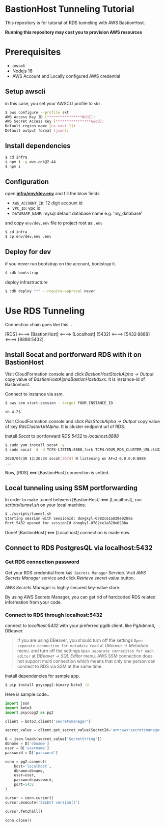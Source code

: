 # BastionHost Tunneling Tutorial

This repository is for tutorial of RDS tunneling with AWS BastionHost.

**Running this repository may cost you to provision AWS resources**

# Prerequisites

- awscli
- Nodejs 16
- AWS Account and Locally configured AWS credential

## Setup awscli

in this case, you set your AWSCLI profile to `skt`.

```bash
$ aws configure --profile skt
AWS Access Key ID [****************NCHZ]:
AWS Secret Access Key [****************AwoB]:
Default region name [us-east-1]:
Default output format [json]:
```

## Install dependencies

```bash
$ cd infra
$ npm i -g aws-cdk@2.44
$ npm i
```

## Configuration

open [**infra/env/dev.env**](/infra/env/dev.env) and fill the blow fields

- `AWS_ACCOUNT_ID`: 12 digit account id
- `VPC_ID`: vpc id
- `DATABASE_NAME`: mysql default database name e.g. 'my_database'

and copy `env/dev.env` file to project root as `.env`

```bash
$ cd infra
$ cp env/dev.env .env
```

## Deploy for dev

if you never run bootstrap on the account, bootstrap it.

```bash
$ cdk bootstrap
```

deploy infrastructure

```bash
$ cdk deploy "*" --require-approval never
```

# Use RDS Tunneling

Connection chain goes like this...

[RDS] <====> [BastionHost] <====> [Localhost]
[5432] <====> [5432:8888] <====> [8888:5432]

## Install Socat and portforward RDS with it on BastionHost

Visit CloudFormation console and click _BastionHostStackAlpha -> Output_
copy value of _BastionHostAlphaBastionHostIdxxx_.
It is instance-id of Bastionhost.

Connect to instance via ssm.

```bash
$ aws ssm start-session --target YOUR_INSTANCE_ID

sh-4.2$
```

Visit CloudFormation console and click _RdsStackAlpha -> Output_
copy value of key _RdsClusterUrlAlpha_. It is cluster endpoint url of RDS.

Install _Socat_ to portforward _RDS:5432_ to _localhost:8888_

```bash
$ sudo yum install socat -y
$ sudo socat -d -d TCP4-LISTEN:8888,fork TCP4:YOUR_RDS_CLUSTER_URL:5432

2020/04/30 13:26:34 socat[3074] N listening on AF=2 0.0.0.0:8888
...
```

Now, [RDS] <==> [BastionHost] connection is setted.

## Local tunneling using SSM portforwarding

In order to make tunnel between [BastionHost] <==> [Localhost], run _scripts/tunnel.sh_ on your local machine.

```bash
$ ./scripts/tunnel.sh
Starting session with SessionId: dongkyl-0782ce1a820e0288a
Port 5432 opened for sessionId dongkyl-0782ce1a820e0288a
```

Done! [BastionHost] <==> [Localhost] connection is made now.

## Connect to RDS PostgresQL via localhost:5432

### Get RDS connection password

Get your RDS credential from `AWS Secrets Manager` Service. Visit _AWS Secrets Manager_ service and click _Retrieve secret value_ button.

_AWS Secrets Manager_ is highly secured key-value store.

By using AWS Secrets Manager, you can get rid of hardcoded RDS related information from your code.

### Connect to RDS through localhost:5432

connect to _localhost:5432_ with your preferred pgdb client, like PgAdmin4, DBeaver.

> If you are using DBeaver, you should turn off the settings `Open separate connection for metadata read` at _DBeaver -> Metadata_ menu.
> and turn off the settings `Open separate conneciton for each editor` at _DBeaver -> SQL Editor_ menu.
> AWS SSM connection does not support multi connection which means that only one person can connect to RDS via SSM at the same time.

Install dependencies for sample app.

```bash
$ pip install psycopg2-binary boto3 -U
```

Here is sample code..

```python
import json
import boto3
import psycopg2 as pg2

client = boto3.client('secretsmanager')

secret_value = client.get_secret_value(SecretId='arn:aws:secretsmanager:ap-northeast-2:929831892372:secret:RdsClusterAlphaSecretxxx-xxx-xxx')

D = json.loads(secret_value['SecretString'])
dbname = D['dbname']
user = D['username']
password = D['password']

conn = pg2.connect(
    host='localhost',
    dbname=dbname,
    user=user,
    password=password,
    port=5432
)

cursor = conn.cursor()
cursor.execute('SELECT version()')

cursor.fetchall()

conn.close()
```
